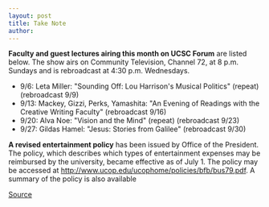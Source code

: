 ```yaml
---
layout: post
title: Take Note
author: 
---
```


**Faculty and guest lectures airing this month on UCSC Forum** are listed below. The show airs on Community Television, Channel 72, at 8 p.m. Sundays and is rebroadcast at 4:30 p.m. Wednesdays.
* 9/6: Leta Miller: "Sounding Off: Lou Harrison's Musical Politics" (repeat) (rebroadcast 9/9)
* 9/13: Mackey, Gizzi, Perks, Yamashita: "An Evening of Readings with the Creative Writing Faculty" (rebroadcast 9/16)
* 9/20: Alva Noe: "Vision and the Mind" (repeat) (rebroadcast 9/23)
* 9/27: Gildas Hamel: "Jesus: Stories from Galilee" (rebroadcast 9/30)

**A revised entertainment policy** has been issued by Office of the President. The policy, which describes which types of entertainment expenses may be reimbursed by the university, became effective as of July 1. The policy may be accessed at <http://www.ucop.edu/ucophome/policies/bfb/bus79.pdf>. A summary of the policy is also available

[Source](http://www1.ucsc.edu/oncampus/currents/98-99/08-24/takenote.htm "Permalink to Take Note: 08-24-98")
